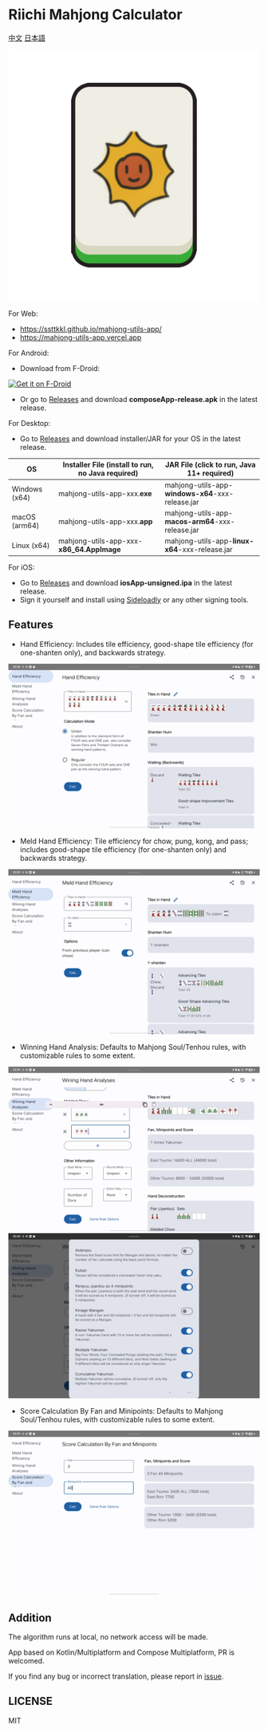 Riichi Mahjong Calculator
======

[中文](README-ZH.md) [日本語](README-JA.md)

![icon](fastlane/metadata/android/zh-CN/images/icon.png)

For Web:

- https://ssttkkl.github.io/mahjong-utils-app/
- https://mahjong-utils-app.vercel.app

For Android:

- Download from F-Droid:

[<img src="https://f-droid.org/badge/get-it-on.png"
alt="Get it on F-Droid"
height="80">](https://f-droid.org/packages/io.ssttkkl.mahjongutils.app)

- Or go to [Releases](https://github.com/ssttkkl/mahjong-utils-app/releases) and download
  **composeApp-release.apk** in the latest release.

For Desktop:

- Go to [Releases](https://github.com/ssttkkl/mahjong-utils-app/releases) and download installer/JAR
  for your OS in the latest release.

| OS            | Installer File (install to run, no Java required) | JAR File (click to run, Java 11+ required)        |
|---------------|---------------------------------------------------|---------------------------------------------------|
| Windows (x64) | mahjong-utils-app-xxx.**exe**                     | mahjong-utils-app-**windows-x64**-xxx-release.jar |
| macOS (arm64) | mahjong-utils-app-xxx.**app**                     | mahjong-utils-app-**macos-arm64**-xxx-release.jar |
| Linux (x64)   | mahjong-utils-app-xxx-**x86_64.AppImage**         | mahjong-utils-app-**linux-x64**-xxx-release.jar   |

For iOS:

- Go to [Releases](https://github.com/ssttkkl/mahjong-utils-app/releases) and download
  **iosApp-unsigned.ipa** in the latest release.
- Sign it yourself and install using [Sideloadly](https://sideloadly.io/) or any other signing
  tools.

## Features

- Hand Efficiency: Includes tile efficiency, good-shape tile efficiency (for one-shanten only), and
  backwards strategy.

![Hand Efficiency](fastlane/metadata/android/en-US/images/tenInchScreenshots/1.jpg)

- Meld Hand Efficiency: Tile efficiency for chow, pung, kong, and pass; includes good-shape tile
  efficiency (for one-shanten only) and backwards strategy.

![Meld Hand Efficiency](fastlane/metadata/android/en-US/images/tenInchScreenshots/2.jpg)

- Winning Hand Analysis: Defaults to Mahjong Soul/Tenhou rules, with customizable rules to some
  extent.

![Winning Hand Analysis](fastlane/metadata/android/en-US/images/tenInchScreenshots/4.jpg)
![Customizable Rules](fastlane/metadata/android/en-US/images/tenInchScreenshots/7.jpg)

- Score Calculation By Fan and Minipoints: Defaults to Mahjong Soul/Tenhou rules, with customizable
  rules to some extent.

![Score Calculation By Fan and Minipoints](fastlane/metadata/android/en-US/images/tenInchScreenshots/5.jpg)

## Addition

The algorithm runs at local, no network access will be made.

App based on Kotlin/Multiplatform and Compose Multiplatform, PR is welcomed.

If you find any bug or incorrect translation, please report
in [issue](https://github.com/ssttkkl/mahjong-utils-app/issues).

## LICENSE

MIT
